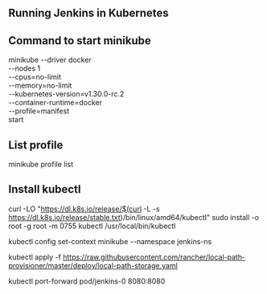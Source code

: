 ## Running Jenkins in Kubernetes

## Command to start minikube

minikube --driver docker \
--nodes 1 \
--cpus=no-limit \
--memory=no-limit \
--kubernetes-version=v1.30.0-rc.2 \
--container-runtime=docker \
--profile=manifest \
start

## List profile

minikube profile list

## Install kubectl

curl -LO "https://dl.k8s.io/release/$(curl -L -s https://dl.k8s.io/release/stable.txt)/bin/linux/amd64/kubectl"
sudo install -o root -g root -m 0755 kubectl /usr/local/bin/kubectl


kubectl config set-context minikube --namespace jenkins-ns

kubectl apply -f https://raw.githubusercontent.com/rancher/local-path-provisioner/master/deploy/local-path-storage.yaml

kubectl port-forward pod/jenkins-0 8080:8080